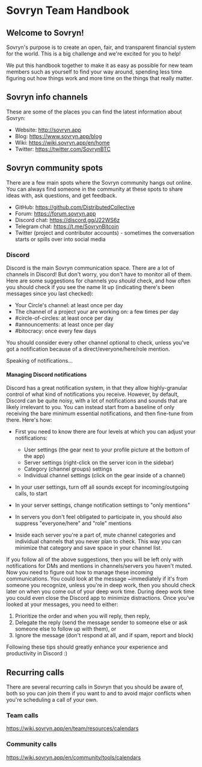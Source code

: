 # Sovryn Team Handbook

## Welcome to Sovryn!

Sovryn's purpose is to create an open, fair, and transparent financial system for the world. This is a big challenge and we're excited for you to help!

We put this handbook together to make it as easy as possible for new team members such as yourself to find your way around, spending less time figuring out how things work and more time on the things that really matter.

## Sovryn info channels

These are some of the places you can find the latest information about Sovryn:

- Website: http://sovryn.app  
- Blog: https://www.sovryn.app/blog  
- Wiki: https://wiki.sovryn.app/en/home  
- Twitter: https://twitter.com/SovrynBTC  

## Sovryn community spots

There are a few main spots where the Sovryn community hangs out online. You can always find someone in the community at these spots to share ideas with, ask questions, and get feedback.

- GitHub: https://github.com/DistributedCollective  
- Forum: https://forum.sovryn.app  
- Discord chat: https://discord.gg/J22WS6z  
- Telegram chat: https://t.me/SovrynBitcoin  
- Twitter (project and contributor accounts) - sometimes the conversation starts or spills over into social media

### Discord

Discord is the main Sovryn communication space. There are a lot of channels in Discord! But don't worry, you don't have to monitor all of them. Here are some suggestions for channels you _should_ check, and how often you should check if you see the name lit up (indicating there's been messages since you last checked):

- Your Circle's channel: at least once per day
- The channel of a project your are working on: a few times per day
- #circle-of-circles: at least once per day
- #announcements: at least once per day
- #bitocracy: once every few days

You should consider every other channel optional to check, unless you've got a notification because of a direct/everyone/here/role mention.

Speaking of notifications...

#### Managing Discord notifications

Discord has a great notification system, in that they allow highly-granular control of what kind of notifications you receive. However, by default, Discord can be quite noisy, with a lot of notifications and sounds that are likely irrelevant to you. You can instead start from a baseline of only receiving the bare minimum essential notifications, and then fine-tune from there. Here's how:

- First you need to know there are four levels at which you can adjust your notifications:
    - User settings (the gear next to your profile picture at the bottom of the app)
    - Server settings (right-click on the server icon in the sidebar)
    - Category (channel groups) settings
    - Individual channel settings (click on the gear inside of a channel)

- In your user settings, turn off all sounds except for incoming/outgoing calls, to start

- In your server settings, change notification settings to "only mentions"
-   In servers you don't feel obligated to participate in, you should also suppress "everyone/here" and "role" mentions

- Inside each server you're a part of, mute channel categories and individual channels that you never plan to check. This way you can minimize that category and save space in your channel list.

If you follow all of the above suggestions, then you will be left only with notifications for DMs and mentions in channels/servers you haven't muted. Now you need to figure out how to manage these incoming communications. You could look at the message ~immediately if it's from someone you recognize, unless you're in deep work, then you should check later on when you come out of your deep work time. During deep work time you could even close the Discord app to minimize distractions. Once you've looked at your messages, you need to either:
1) Prioritize the order and when you will reply, then reply,
2) Delegate the reply (send the message sender to someone else or ask someone else to follow up with them), or
3) Ignore the message (don't respond at all, and if spam, report and block)

Following these tips should greatly enhance your experience and productivity in Discord :)

## Recurring calls

There are several recurring calls in Sovryn that you should be aware of, both so you can join them if you want to and to avoid major conflicts when you're scheduling a call of your own.

### Team calls

https://wiki.sovryn.app/en/team/resources/calendars

### Community calls

https://wiki.sovryn.app/en/community/tools/calendars

